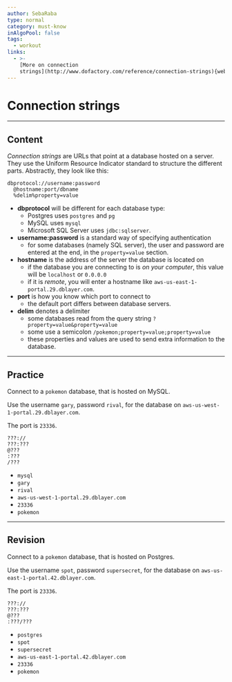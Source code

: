```yaml
---
author: SebaRaba
type: normal
category: must-know
inAlgoPool: false
tags:
  - workout
links:
  - >-
    [More on connection
    strings](http://www.dofactory.com/reference/connection-strings){website}
---
```


# Connection strings


---

## Content

*Connection strings* are URLs that point at a database hosted on a server. They use the Uniform Resource Indicator standard to structure the different parts. Abstractly, they look like this:

```plain-text
dbprotocol://username:password
  @hostname:port/dbname
  %delim%property=value
```

* **dbprotocol** will be different for each database type:
  * Postgres uses `postgres` and `pg`
  * MySQL uses `mysql`
  * Microsoft SQL Server uses `jdbc:sqlserver`.  
* **username:password** is a standard way of specifying authentication
  * for some databases (namely SQL server), the user and password are entered at the end, in the `property=value` section.  
* **hostname** is the address of the server the database is located on
  * if the database you are connecting to is *on your computer*, this value will be `localhost` or `0.0.0.0`
  * if it is *remote*, you will enter a hostname like `aws-us-east-1-portal.29.dblayer.com`.  
* **port** is how you know which port to connect to
  * the default port differs between database servers.  
* **delim** denotes a delimiter
  * some databases read from the query string `?property=value&property=value`
  * some use a semicolon `/pokemon;property=value;property=value`
  * these properties and values are used to send extra information to the database.


---

## Practice

Connect to a `pokemon` database, that is hosted on MySQL. 

Use the username `gary`, password `rival`, for the database on `aws-us-west-1-portal.29.dblayer.com`. 

The port is `23336`.

    ???://
    ???:???
    @???
    :???
    /???

* `mysql`
* `gary`
* `rival`
* `aws-us-west-1-portal.29.dblayer.com`
* `23336`
* `pokemon`


---

## Revision

Connect to a `pokemon` database, that is hosted on Postgres. 

Use the username `spot`, password `supersecret`, for the database on `aws-us-east-1-portal.42.dblayer.com`. 

The port is `23336`.

    ???://
    ???:???
    @???
    :???/???

* `postgres`
* `spot`
* `supersecret`
* `aws-us-east-1-portal.42.dblayer.com`
* `23336`
* `pokemon`
